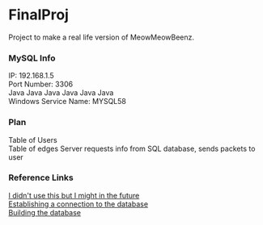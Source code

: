 # FinalProj
Project to make a real life version of MeowMeowBeenz.

### MySQL Info
IP: 192.168.1.5  
Port Number: 3306  
Java Java Java Java Java Java  
Windows Service Name: MYSQL58

### Plan
Table of Users  
Table of edges
Server requests info from SQL database, sends packets to user

### Reference Links
[I didn't use this but I might in the future](https://github.com/speedment/speedment/wiki/Tutorial:-Build-a-Social-Network)  
[Establishing a connection to the database](https://stackoverflow.com/questions/2839321/connect-java-to-a-mysql-database)  
[Building the database](http://balusc.omnifaces.org/2008/07/dao-tutorial-data-layer.html)
